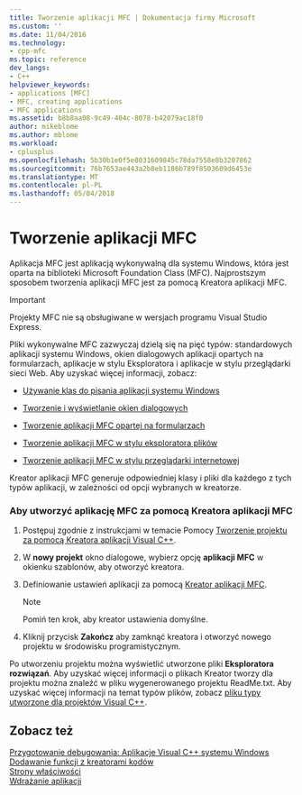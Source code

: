 ```yaml
---
title: Tworzenie aplikacji MFC | Dokumentacja firmy Microsoft
ms.custom: ''
ms.date: 11/04/2016
ms.technology:
- cpp-mfc
ms.topic: reference
dev_langs:
- C++
helpviewer_keywords:
- applications [MFC]
- MFC, creating applications
- MFC applications
ms.assetid: b8b8aa08-9c49-404c-8078-b42079ac18f0
author: mikeblome
ms.author: mblome
ms.workload:
- cplusplus
ms.openlocfilehash: 5b30b1e0f5e8031609845c78da7558e8b3207862
ms.sourcegitcommit: 76b7653ae443a2b8eb1186b789f8503609d6453e
ms.translationtype: MT
ms.contentlocale: pl-PL
ms.lasthandoff: 05/04/2018
---
```

# <a name="creating-an-mfc-application"></a>Tworzenie aplikacji MFC
Aplikacja MFC jest aplikacją wykonywalną dla systemu Windows, która jest oparta na biblioteki Microsoft Foundation Class (MFC). Najprostszym sposobem tworzenia aplikacji MFC jest za pomocą Kreatora aplikacji MFC.  
  
> [!IMPORTANT]
>  Projekty MFC nie są obsługiwane w wersjach programu Visual Studio Express.  
  
 Pliki wykonywalne MFC zazwyczaj dzielą się na pięć typów: standardowych aplikacji systemu Windows, okien dialogowych aplikacji opartych na formularzach, aplikacje w stylu Eksploratora i aplikacje w stylu przeglądarki sieci Web. Aby uzyskać więcej informacji, zobacz:  
  
-   [Używanie klas do pisania aplikacji systemu Windows](../../mfc/using-the-classes-to-write-applications-for-windows.md)  
  
-   [Tworzenie i wyświetlanie okien dialogowych](../../mfc/creating-and-displaying-dialog-boxes.md)  
  
-   [Tworzenie aplikacji MFC opartej na formularzach](../../mfc/reference/creating-a-forms-based-mfc-application.md)  
  
-   [Tworzenie aplikacji MFC w stylu eksploratora plików](../../mfc/reference/creating-a-file-explorer-style-mfc-application.md)  
  
-   [Tworzenie aplikacji MFC w stylu przeglądarki internetowej](../../mfc/reference/creating-a-web-browser-style-mfc-application.md)  
  
 Kreator aplikacji MFC generuje odpowiedniej klasy i pliki dla każdego z tych typów aplikacji, w zależności od opcji wybranych w kreatorze.  
  
### <a name="to-create-an-mfc-application-using-the-mfc-application-wizard"></a>Aby utworzyć aplikację MFC za pomocą Kreatora aplikacji MFC  
  
1.  Postępuj zgodnie z instrukcjami w temacie Pomocy [Tworzenie projektu za pomocą Kreatora aplikacji Visual C++](../../ide/creating-desktop-projects-by-using-application-wizards.md).  
  
2.  W **nowy projekt** okno dialogowe, wybierz opcję **aplikacji MFC** w okienku szablonów, aby otworzyć kreatora.  
  
3.  Definiowanie ustawień aplikacji za pomocą [Kreator aplikacji MFC](../../mfc/reference/mfc-application-wizard.md).  
  
    > [!NOTE]
    >  Pomiń ten krok, aby kreator ustawienia domyślne.  
  
4.  Kliknij przycisk **Zakończ** aby zamknąć kreatora i otworzyć nowego projektu w środowisku programistycznym.  
  
 Po utworzeniu projektu można wyświetlić utworzone pliki **Eksploratora rozwiązań**. Aby uzyskać więcej informacji o plikach Kreator tworzy dla projektu można znaleźć w pliku wygenerowanego projektu ReadMe.txt. Aby uzyskać więcej informacji na temat typów plików, zobacz [pliku typy utworzone dla projektów Visual C++](../../ide/file-types-created-for-visual-cpp-projects.md).  
  
## <a name="see-also"></a>Zobacz też  
 [Przygotowanie debugowania: Aplikacje Visual C++ systemu Windows](http://msdn.microsoft.com/en-us/a8bc54de-41a3-464d-9a12-db9bdcbc1ad5)   
 [Dodawanie funkcji z kreatorami kodów](../../ide/adding-functionality-with-code-wizards-cpp.md)   
 [Strony właściwości](../../ide/property-pages-visual-cpp.md)   
 [Wdrażanie aplikacji](http://msdn.microsoft.com/en-us/4ff8881d-0daf-47e7-bfe7-774c625031b4)

